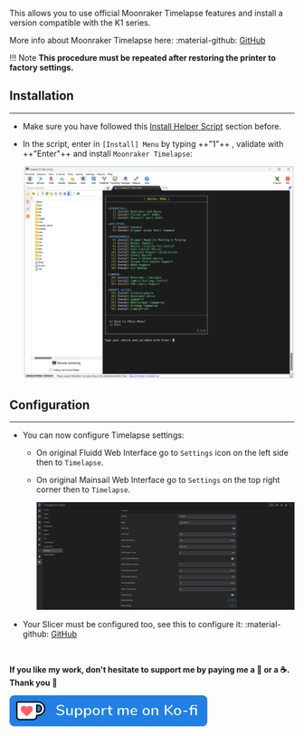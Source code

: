 This allows you to use official Moonraker Timelapse features and install a version compatible with the K1 series.

More info about Moonraker Timelapse here: :material-github: [GitHub](https://github.com/mainsail-crew/moonraker-timelapse)

!!! Note
    **This procedure must be repeated after restoring the printer to factory settings.**


## Installation
<hr>

- Make sure you have followed this <a href="../../helper-script/helper-script-installation">Install Helper Script</a> section before.

- In the script, enter in `[Install] Menu` by typing ++"1"++ , validate with ++"Enter"++ and install `Moonraker Timelapse`:

    <img width="900" src="../../assets/img/Creality-Helper-Script/Install_Menu.png">


## Configuration
<hr>

- You can now configure Timelapse settings:

  - On original Fluidd Web Interface go to `Settings` icon on the left side then to `Timelapse`.
  - On original Mainsail Web Interface go to `Settings` on the top right corner then to `Timelapse`.

    <img width="900" src="../../assets/img/Use-Timelapse/Fluidd_Timelapse.png">

- Your Slicer must be configured too, see this to configure it: :material-github: [GitHub](https://github.com/mainsail-crew/moonraker-timelapse/blob/main/docs/configuration.md#slicer-setup)

<br />

**If you like my work, don't hesitate to support me by paying me a 🍺 or a ☕. Thank you 🙂**

<a href="https://ko-fi.com/guilouz" target="_blank"><img width="350" src="../../assets/img/home/Ko-fi.png"></a>
